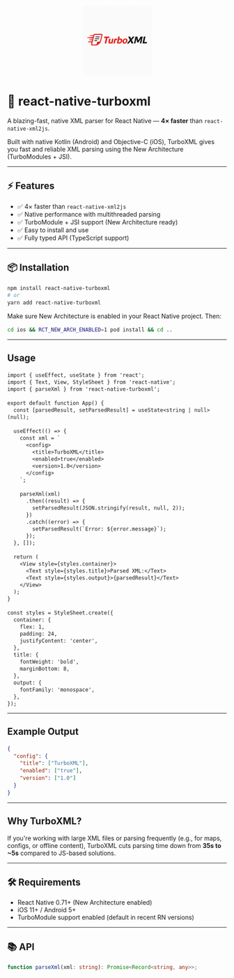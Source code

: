 <p align="center">
  <img src="./assets/logo.png" alt="TurboXML Logo" width="160" />
</p>

# 🚀 react-native-turboxml

A blazing-fast, native XML parser for React Native — **4× faster** than `react-native-xml2js`.

Built with native Kotlin (Android) and Objective-C (iOS), TurboXML gives you fast and reliable XML parsing using the New Architecture (TurboModules + JSI).

---

## ⚡️ Features

- ✅ 4× faster than `react-native-xml2js`
- ✅ Native performance with multithreaded parsing
- ✅ TurboModule + JSI support (New Architecture ready)
- ✅ Easy to install and use
- ✅ Fully typed API (TypeScript support)

---

## 📦 Installation

```bash
npm install react-native-turboxml
# or
yarn add react-native-turboxml
```

Make sure New Architecture is enabled in your React Native project. Then:

```bash
cd ios && RCT_NEW_ARCH_ENABLED=1 pod install && cd ..
```

---

## Usage

```tsx
import { useEffect, useState } from 'react';
import { Text, View, StyleSheet } from 'react-native';
import { parseXml } from 'react-native-turboxml';

export default function App() {
  const [parsedResult, setParsedResult] = useState<string | null>(null);

  useEffect(() => {
    const xml = `
      <config>
        <title>TurboXML</title>
        <enabled>true</enabled>
        <version>1.0</version>
      </config>
    `;

    parseXml(xml)
      .then((result) => {
        setParsedResult(JSON.stringify(result, null, 2));
      })
      .catch((error) => {
        setParsedResult(`Error: ${error.message}`);
      });
  }, []);

  return (
    <View style={styles.container}>
      <Text style={styles.title}>Parsed XML:</Text>
      <Text style={styles.output}>{parsedResult}</Text>
    </View>
  );
}

const styles = StyleSheet.create({
  container: {
    flex: 1,
    padding: 24,
    justifyContent: 'center',
  },
  title: {
    fontWeight: 'bold',
    marginBottom: 8,
  },
  output: {
    fontFamily: 'monospace',
  },
});
```

---

## Example Output

```json
{
  "config": {
    "title": ["TurboXML"],
    "enabled": ["true"],
    "version": ["1.0"]
  }
}
```

---

## Why TurboXML?

If you're working with large XML files or parsing frequently (e.g., for maps, configs, or offline content), TurboXML cuts parsing time down from **35s to \~5s** compared to JS-based solutions.

---

## 🛠️ Requirements

- React Native 0.71+ (New Architecture enabled)
- iOS 11+ / Android 5+
- TurboModule support enabled (default in recent RN versions)

---

## 📚 API

```ts
function parseXml(xml: string): Promise<Record<string, any>>;
```

